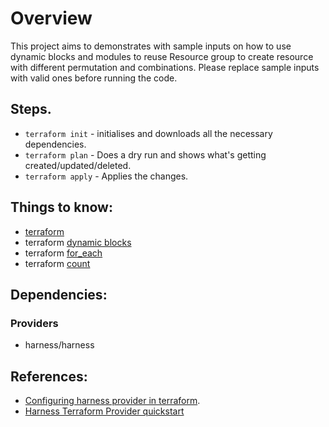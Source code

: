 # Overview
This project aims to demonstrates with sample inputs on how to use dynamic blocks and modules to reuse Resource group to create resource with different permutation and combinations. Please replace sample inputs with valid ones before running the code.

## Steps.
- `terraform init` - initialises and downloads all the necessary dependencies.
- `terraform plan` - Does a dry run and shows what's getting created/updated/deleted.
- `terraform apply` - Applies the changes.

## Things to know:
- [terraform](https://developer.hashicorp.com/terraform]/[opentofu][https://opentofu.org/docs/)
- terraform [dynamic blocks](https://developer.hashicorp.com/terraform/language/expressions/dynamic-blocks)
- terraform [for_each](https://developer.hashicorp.com/terraform/language/meta-arguments/for_each)
- terraform [count](https://developer.hashicorp.com/terraform/language/meta-arguments/count)

## Dependencies:
### Providers
- harness/harness

## References:
- [Configuring harness provider in terraform](https://registry.terraform.io/providers/harness/harness/latest/docs).
- [Harness Terraform Provider quickstart](https://developer.harness.io/docs/platform/automation/terraform/harness-terraform-provider/)
